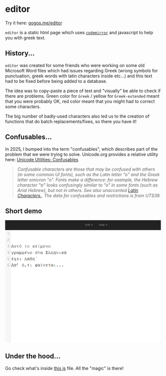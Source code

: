 # editor

Try it here: [gogos.me/editor](https://gogos.me/editor/)

`editor` is a static html page which uses [`codemirror`](https://codemirror.net/) and javascript to help you with greek text.

## History...

`editor` was created for some friends who were working on some old Microsoft Word files which had issues regarding Greek (wrong symbols for punctuation, greek words with latin characters inside etc...) and this text had to be fixed before being added to a database.

The idea was to copy-paste a piece of text and "visually" be able to check if there are problems. Green color for `Greek` / yellow for `Greek-extended` meant that you were probably OK, red color meant that you might had to correct some characters.

The big number of badly-used characters also led us to the creation of functions that do batch replacements/fixes, so there you have it!

## Confusables...

In 2025, I bumped into the term "confusables", which describes part of the problem that we were trying to solve. Unicode.org provides a relative utility here: [Unicode Utilities: Confusables](https://util.unicode.org/UnicodeJsps/confusables.jsp) 

>*Confusable characters are those that may be confused with others (in some common UI fonts), such as the Latin letter "o" and the Greek letter omicron "ο". Fonts make a difference: for example, the Hebrew character "ס" looks confusingly similar to "o" in some fonts (such as Arial Hebrew), but not in others. See also unaccented [Latin Characters.](https://util.unicode.org/UnicodeJsps/list-unicodeset.jsp?\p{latin}-\p{nfkdqc%3Dn}). The data for confusables and restrictions is from UTS39.*

## Short demo

![](demo.gif)

## Under the hood...

Go check what's inside [this js](js/custom.js) file. All the "magic" is there!
